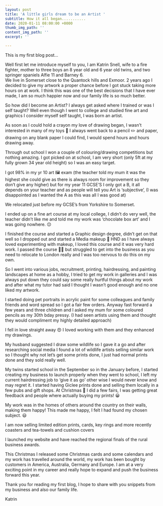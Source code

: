 ```yaml
---
layout: post
title: 'A little girls dream to be an Artist '
subtitle: How it all began...........
date: 2020-01-11 08:00:00 +0000
thumb_img_path: ''
content_img_path: ''
excerpt: ''

---
```

This is my first blog post...

Well first let me introduce myself to you, I am Katrin Snell, wife to a fire fighter, mother to three boys an 8 year old and 6 year old twins, and two springer spaniels Alfie 11 and Barney 6.   
We live in Somerset close to the Quantock hills and Exmoor. 2 years ago I decided to give my artwork a proper chance before I got stuck taking more hours on at work. I think this was one of the best decisions that I have ever made, I am so much happier now and our family life is so much better.

So how did I become an Artist? I always get asked where I trained or was I self taught? Well even though I went to college and studied fine art and graphics I consider myself self taught, I was born an artist.

 As soon as I could hold a crayon my love of drawing began, I wasn’t interested in many of my toys 🧸 I always went back to a pencil ✏️ and paper, drawing on any blank paper I could find, I would spend hours and hours drawing away. 

Through out school I won a couple of colouring/drawing competitions but nothing amazing. I got picked on at school, I am very short (only 5ft at my fully grown 34 year old height) so I was an easy target. 

I got 98% in my yr 10 art 🖼 exam (the teacher told my mum it was the highest she could give as there is always room for improvement so they don’t give any higher) but for my year 11 GCSE’S I only got a B, it all depends on your teacher and as people will tell you Art is ‘subjective’, (I was disappointed as I wanted the A as this was all I was good at) 

We relocated just before my GCSE’s from Yorkshire to Somerset.

I ended up on a fine art course at my local college, I didn’t do very well, the teacher didn’t like me and told me my work was ‘chocolate box art’ and I was going nowhere. 😔

I finished the course and started a Graphic design degree, didn’t get on that well so I dropped out and started a Media makeup 💄 HND as I have always loved experimenting with makeup, I loved this course and it was very hard work. I passed the course  👩‍🎓 but struggled to get into the business as you need to relocate to London really and I was too nervous to do this on my own. 

So I went into various jobs, recruitment, printing, hairdressing, and painting landscapes at home as a hobby, I tried to get my work in galleries and I was always put down they could say some really hurtful things about my work and after what my tutor had said I thought I wasn’t good enough and no one liked my artwork. 

I started doing pet portraits in acrylic paint for some colleagues and family friends and word spread so I got a fair few orders. Anyway fast forward a few years and three children and I asked my mum for some coloured pencils as my 30th bday pressy. (I had seen artists using them and thought they would compliment my highly detailed approach) 

I fell in love straight away 😍 I loved working with them and they enhanced my drawings. 

My husband suggested I draw some wildlife so I gave it a go and after researching social media I found a lot of wildlife artists selling similar work so I thought why not let’s get some prints done, I just had normal prints done and they sold really well.

My twins started school in the September so in the January before, I started creating my business to launch properly when they went to school, I left my current hairdressing job to ‘give it as go’ other wise I would never know and may regret it. I started having Giclee prints done and selling them locally in a few pubs and gift shops. At Christmas 🎄 I did a few fairs, I was getting great feedback and people where actually buying my prints! 😀

My work was in the homes of others around the country on their walls, making them happy! This made me happy, I felt I had found my chosen subject. 😃

I am now selling limited edition prints, cards, key rings and more recently coasters and tea-towels and cushion covers  

I launched my website and have reached the regional finals of the rural business awards.

This Christmas I released some Christmas cards and some calendars and my work has travelled around the world, my work has been bought by customers in America, Australia, Germany and Europe. I am at a very exciting point in my career and really hope to expand and push the business forward this year. 

Thank you for reading my first blog, I hope to share with you snippets from my business and also our family life.   
  
 Katrin